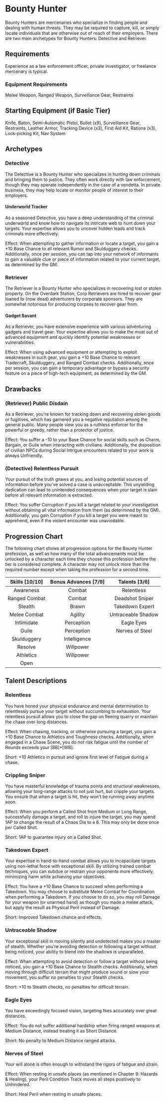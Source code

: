 # Bounty Hunter

Bounty Hunters are mercenaries who specialize in finding people and dealing with human threats. They may be required to capture, kill, or simply locate individuals that are otherwise out of reach of their employers. There are two main archetypes for Bounty Hunters: Detective and Retriever.

## Requirements

Experience as a law enforcement officer, private investigator, or freelance mercenary is typical.

### Equipment Requirements

Melee Weapon, Ranged Weapon, Surveillance Gear, Restraints

## Starting Equipment (if Basic Tier)

Knife, Baton, Semi-Automatic Pistol, Bullet (x9), Surveillance Gear, Restraints, Leather Armor, Tracking Device (x3), First Aid Kit, Rations (x3), Lock-picking Kit, Nav System

## Archetypes

### Detective

The Detective is a Bounty Hunter who specializes in hunting down criminals and bringing them to justice. They often work directly with law enforcement, though they may operate independently in the case of a vendetta. In private business, they may help locate or monitor people of interest to their employers.

#### Underworld Tracker

As a seasoned Detective, you have a deep understanding of the criminal underworld and know how to navigate its intricate web to hunt down your targets. Your expertise allows you to uncover hidden leads and track criminals more effectively.

Effect: When attempting to gather information or locate a target, you gain a +10 Base Chance to all relevant Rumor and Skulduggery checks. Additionally, once per session, you can tap into your network of informants to gain a valuable clue or piece of information related to your current target, as determined by the GM.

### Retriever

The Retriever is a Bounty Hunter who specializes in recovering lost or stolen property. On the Overdark Station, Corp Retrievers are hired to recover gear loaned to (now dead) adventurers by corporate sponsors. They are somewhat notorious for producing corpses to recover gear from.

#### Gadget Savant

As a Retriever, you have extensive experience with various adventuring gadgets and travel gear. Your expertise allows you to make the most out of advanced equipment and quickly identify potential weaknesses or vulnerabilities.

Effect: When using advanced equipment or attempting to exploit weaknesses in such gear, you gain a +10 Base Chance to relevant Tradecraft, Skulduggery, and Ranged Combat checks. Additionally, once per session, you can gain a temporary advantage or bypass a security feature on a piece of high-tech equipment, as determined by the GM.

## Drawbacks

### (Retriever) Public Disdain

As a Retriever, you're known for tracking down and recovering stolen goods or fugitives, which has garnered you a negative reputation among the general public. Many people view you as a ruthless enforcer for the powerful or greedy, rather than a protector of justice.

Effect: You suffer a -10 to your Base Chance for social skills such as Charm, Bargain, or Guile when interacting with civilians. Additionally, the disposition of civilian NPCs during Social Intrigue encounters related to your work is always Unfriendly.

### (Detective) Relentless Pursuit

Your pursuit of the truth gnaws at you, and losing potential sources of information before you've solved a case is unacceptable. This unyielding dedication can lead to unintended consequences when your target is slain before all relevant information is extracted.

Effect: You suffer Corruption if you kill a target related to your investigation without obtaining all vital information from them (as determined by the GM). Additionally, you gain Corruption if you kill a target you were meant to apprehend, even if the violent encounter was unavoidable.

## Progression Chart

The following chart shows all progression options for the Bounty Hunter profession, as well as how many of the total advancements must be unlocked by a character each time they choose this profession before the tier is considered complete. A character may not unlock more than the required number except when taking the profession for a second time.

| Skills [10/10] | Bonus Advances [7/9] |   Talents [3/6]    |
| :------------: | :------------------: | :----------------: |
|   Awareness    |        Combat        |     Relentless     |
| Ranged Combat  |        Combat        |  Deadshot Sniper   |
|    Stealth     |        Brawn         |  Takedown Expert   |
|  Melee Combat  |       Agility        | Untraceable Shadow |
|   Intimidate   |      Perception      |     Eagle Eyes     |
|     Guile      |      Perception      |  Nerves of Steel   |
|  Skulduggery   |     Intelligence     |                    |
|    Resolve     |      Willpower       |                    |
|   Athletics    |      Willpower       |                    |
|      Open      |                      |                    |

## Talent Descriptions

### Relentless

You have honed your physical endurance and mental determination to relentlessly pursue your target without succumbing to exhaustion. Your relentless pursuit allows you to close the gap on fleeing quarry or maintain the chase over long distances.

Effect: When chasing, tracking, or otherwise pursuing a target, you gain a +10 Base Chance to Athletics and Toughness checks. Additionally, when engaged in a Chase Scene, you do not risk fatigue until the number of Rounds exceeds your [BB]+[WB].

Short: +10 Athletics in pursuit and ignore first level of Fatigue during a chase.

### Crippling Sniper

You have masterful knowledge of trauma points and structural weaknesses, allowing your long-range attacks to not just hurt, but cripple your targets. You ensure that when a target is hit, they won't be running away anytime soon.

Effect: When you perform a Called Shot from Medium or Long Range, successfully damage a target, and roll to injure the target, you may spend 1AP to change the result of a Chaos Die to a 6. This may only be done once per Called Shot.

Short: 1AP to guarantee injury on a Called Shot.

### Takedown Expert

Your expertise in hand-to-hand combat allows you to incapacitate targets using non-lethal force with exceptional skill. By utilizing trained combat techniques, you can subdue or restrain your opponents more effectively, minimizing harm while achieving your objectives.

Effect: You have a +10 Base Chance to succeed when performing a Takedown. You may choose to substitute Melee Combat for Coordination when performing a Takedown. If you choose to do so, you may roll Damage for your weapon (or unarmed hand) as though you made a melee attack, but apply the result as Physical Peril instead of Damage.

Short: Improved Takedown chance and effects.

### Untraceable Shadow

Your exceptional skill in moving silently and undetected makes you a master of stealth. Whether you're avoiding detection or following a target without being noticed, your ability to blend into the shadows is unparalleled.

Effect: When attempting to avoid detection or follow a target without being noticed, you gain a +10 Base Chance to Stealth checks. Additionally, when moving through difficult terrain that might produce sound or slow your movement, you suffer no penalties to your Stealth checks.

Short: +10 to Stealth checks, no penalties for difficult terrain.

### Eagle Eyes

You have exceedingly focused vision, targeting foes accurately over great distances.

Effect: You do not suffer additional hardship when firing ranged weapons at Medium Distance, instead treating it as Short Distance.

Short: No penalty to Medium Distance ranged attacks.

### Nerves of Steel

Your will alone is often enough to withstand the rigors of fatigue and strain.

Effect: When resting in unsafe places (as mentioned in Chapter 9: Hazards & Healing), your Peril Condition Track moves all steps positively to Unhindered.

Short: Heal Peril when resting in unsafe places.

